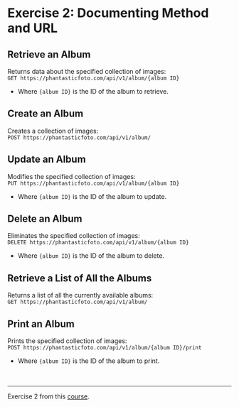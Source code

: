 # Exercise 2: Documenting Method and URL
## Retrieve an Album
Returns data about the specified collection of images:  
`GET https://phantasticfoto.com/api/v1/album/{album ID}`  
* Where `{album ID}` is the ID of the album to retrieve.

## Create an Album
Creates a collection of images:  
`POST https://phantasticfoto.com/api/v1/album/`  

## Update an Album
Modifies the specified collection of images:  
`PUT https://phantasticfoto.com/api/v1/album/{album ID}`  
* Where `{album ID}` is the ID of the album to update.

## Delete an Album
Eliminates the specified collection of images:  
`DELETE https://phantasticfoto.com/api/v1/album/{album ID}`  
* Where `{album ID}` is the ID of the album to delete.

## Retrieve a List of All the Albums
Returns a list of all the currently available albums:  
`GET https://phantasticfoto.com/api/v1/album/`  

## Print an Album
Prints the specified collection of images:  
`POST https://phantasticfoto.com/api/v1/album/{album ID}/print`  
* Where `{album ID}` is the ID of the album to print.
<br><br><br>
***
Exercise 2 from this [course].  

[course]: https://www.udemy.com/course/learn-api-technical-writing-2-rest-for-writers/